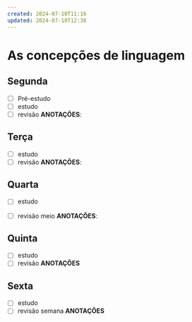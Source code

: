 ```yaml
---
created: 2024-07-10T11:16
updated: 2024-07-10T12:38
---
```

# As concepções de linguagem


## Segunda
- [ ] Pré-estudo
- [ ] estudo
- [ ] revisão
**ANOTAÇÕES**:

## Terça
- [ ] estudo
- [ ] revisão
**ANOTAÇÕES**:

## Quarta
- [ ] estudo
- [ ] revisão meio
**ANOTAÇÕES**:


## Quinta
- [ ] estudo
- [ ] revisão
**ANOTAÇÕES**

## Sexta
- [ ] estudo
- [ ] revisão semana
**ANOTAÇÕES**